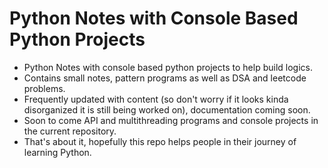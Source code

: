 # Python Notes with Console Based Python Projects

- Python Notes with console based python projects to help build logics.
- Contains small notes, pattern programs as well as DSA and leetcode problems.
- Frequently updated with content (so don't worry if it looks kinda disorganized it is still being worked on), documentation coming soon.
- Soon to come API and multithreading programs and console projects in the current repository.
- That's about it, hopefully this repo helps people in their journey of learning Python.
